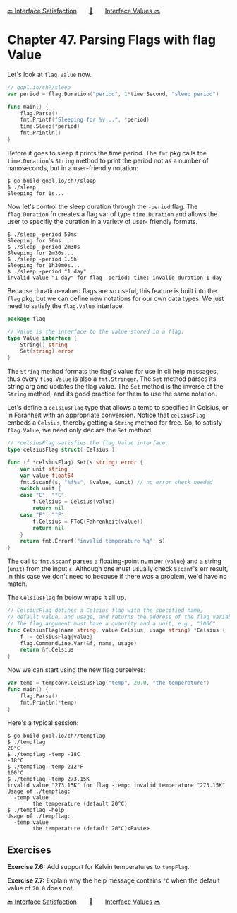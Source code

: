 [🔙 Interface Satisfaction][previous-chapter]&nbsp;&nbsp;&nbsp;&nbsp;&nbsp;&nbsp;&nbsp;[🏡][readme]&nbsp;&nbsp;&nbsp;&nbsp;&nbsp;&nbsp;&nbsp;[Interface Values 🔜][upcoming-chapter]

# Chapter 47. Parsing Flags with flag Value

Let's look at `flag.Value` now.

```go
// gopl.io/ch7/sleep
var period = flag.Duration("period", 1*time.Second, "sleep period")

func main() {
    flag.Parse()
    fmt.Printf("Sleeping for %v...", *period)
    time.Sleep(*period)
    fmt.Println()
}
```

Before it goes to sleep it prints the time period. The `fmt` pkg calls the `time.Duration`'s 
`String` method to print the period not as a number of nanoseconds, but in a user-friendly notation:

```
$ go build gopl.io/ch7/sleep
$ ./sleep
Sleeping for 1s...
```

Now let's control the sleep duration through the `-period` flag. The `flag.Duration` fn creates a
flag var of type `time.Duration` and allows the user to specifiy the duration in a variety of user-
friendly formats.

```
$ ./sleep -period 50ms
Sleeping for 50ms...
$ ./sleep -period 2m30s
Sleeping for 2m30s...
$ ./sleep -period 1.5h
Sleeping for 1h30m0s...
$ ./sleep -period "1 day"
invalid value "1 day" for flag -period: time: invalid duration 1 day
```

Because duration-valued flags are so useful, this feature is built into the `flag` pkg, but we can
define new notations for our own data types. We just need to satisfy the `flag.Value` interface.

```go
package flag

// Value is the interface to the value stored in a flag.
type Value interface {
    String() string
    Set(string) error
}
```

The `String` method formats the flag's value for use in cli help messages, thus every `flag.Value`
is also a `fmt.Stringer`. The `Set` method parses its string arg and updates the flag value.
The `Set` method is the inverse of the `String` method, and its good practice for them to use the
same notation.

Let's define a `celsiusFlag` type that allows a temp to specified in Celsius, or in Faranheit with
an appropriate conversion. Notice that `celsiusFlag` embeds a `Celsius`, thereby getting a `String`
method for free. So, to satisfy `flag.Value`, we need only declare the `Set` method.

```go
// *celsiusFlag satisfies the flag.Value interface.
type celsiusFlag struct{ Celsius }

func (f *celsiusFlag) Set(s string) error {
    var unit string
    var value float64
    fmt.Sscanf(s, "%f%s", &value, &unit) // no error check needed
    switch unit {
    case "C", "°C":
        f.Celsius = Celsius(value)
        return nil
    case "F", "°F":
        f.Celsius = FToC(Fahrenheit(value))
        return nil
    }
    return fmt.Errorf("invalid temperature %q", s)
}
```

The call to `fmt.Sscanf` parses a floating-point number (`value`) and a string (`unit`) from the
input `s`. Although one must usually check `Sscanf`'s err result, in this case we don't need to
because if there was a problem, we'd have no match.

The `CelsiusFlag` fn below wraps it all up.

```go
// CelsiusFlag defines a Celsius flag with the specified name,
// default value, and usage, and returns the address of the flag variable.
// The flag argument must have a quantity and a unit, e.g., "100C".
func CelsiusFlag(name string, value Celsius, usage string) *Celsius {
    f := celsiusFlag{value}
    flag.CommandLine.Var(&f, name, usage)
    return &f.Celsius
}
```

Now we can start using the new flag ourselves:


```go
var temp = tempconv.CelsiusFlag("temp", 20.0, "the temperature")
func main() {
    flag.Parse()
    fmt.Println(*temp)
}
```

Here's a typical session:

```
$ go build gopl.io/ch7/tempflag
$ ./tempflag
20°C
$ ./tempflag -temp -18C
-18°C
$ ./tempflag -temp 212°F
100°C
$ ./tempflag -temp 273.15K
invalid value "273.15K" for flag -temp: invalid temperature "273.15K"
Usage of ./tempflag:
  -temp value
        the temperature (default 20°C)
$ ./tempflag -help
Usage of ./tempflag:
  -temp value
        the temperature (default 20°C)<Paste>
```

## Exercises

**Exercise 7.6:** Add support for Kelvin temperatures to `tempFlag`.

**Exercise 7.7:** Explain why the help message contains `°C` when the default value of `20.0`
does not.

[🔙 Interface Satisfaction][previous-chapter]&nbsp;&nbsp;&nbsp;&nbsp;&nbsp;&nbsp;&nbsp;[🏡][readme]&nbsp;&nbsp;&nbsp;&nbsp;&nbsp;&nbsp;&nbsp;[Interface Values 🔜][upcoming-chapter]

[readme]: README.md
[previous-chapter]: ch046-interface-satisfaction.md
[upcoming-chapter]: ch048-interface-values.md
